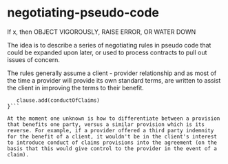 # negotiating-pseudo-code
If x, then OBJECT VIGOROUSLY, RAISE ERROR, OR WATER DOWN

The idea is to describe a series of negotiating rules in pseudo code that could be expanded upon later, or used to process contracts to pull out issues of concern.

The rules generally assume a client - provider relationship and as most of the time a provider will provide its own standard terms, are written to assist the client in improving the terms to their benefit.

```if (thirdPartyIndemnity && !conductOfClaims){
   clause.add(conductOfClaims)
}```

At the moment one unknown is how to differentiate between a provision that benefits one party, versus a similar provision which is its reverse. For example, if a provider offered a third party indemnity for the benefit of a client, it wouldn't be in the client's interest to introduce conduct of claims provisions into the agreement (on the basis that this would give control to the provider in the event of a claim).
